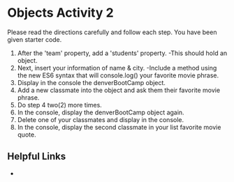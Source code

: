 # Objects Activity 2

Please read the directions carefully and follow each step.
You have been given starter code.

1. After the 'team' property, add a 'students' property.
  -This should hold an object.
2. Next, insert your information of name & city.
  -Include a method using the new ES6 syntax that will console.log() your favorite movie phrase.
3. Display in the console the denverBootCamp object.
4. Add a new classmate into the object and ask them their favorite movie phrase.
5. Do step 4 two(2) more times.
6. In the console, display the denverBootCamp object again.
7. Delete one of your classmates and display in the console.
8. In the console, display the second classmate in your list favorite movie quote.

## Helpful Links

- []()
